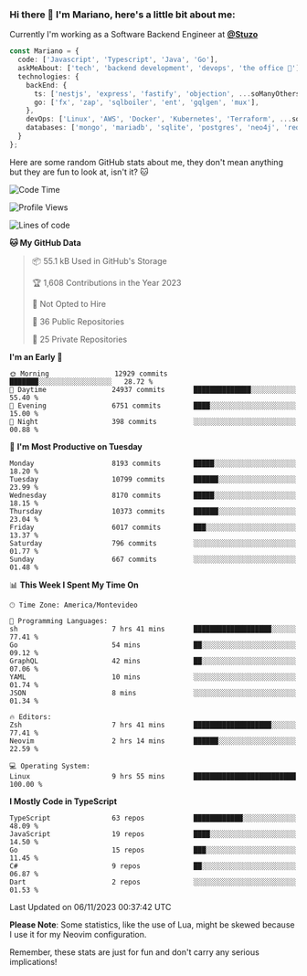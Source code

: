 ### Hi there 👋 I'm Mariano, here's a little bit about me:

Currently I'm working as a Software Backend Engineer at [**@Stuzo**](https://www.stuzo.com/)

```ts
const Mariano = {
  code: ['Javascript', 'Typescript', 'Java', 'Go'],
  askMeAbout: ['tech', 'backend development', 'devops', 'the office 💼'],
  technologies: {
    backEnd: {
      ts: ['nestjs', 'express', 'fastify', 'objection', ...soManyOthersFrameworks],
      go: ['fx', 'zap', 'sqlboiler', 'ent', 'gqlgen', 'mux'],
    },
    devOps: ['Linux', 'AWS', 'Docker', 'Kubernetes', 'Terraform', ...soManyOthersTools],
    databases: ['mongo', 'mariadb', 'sqlite', 'postgres', 'neo4j', 'redis', ...],
  }
};
```

Here are some random GitHub stats about me, they don't mean anything but they are fun to look at, isn't it? 🐱

<!--START_SECTION:waka-->
![Code Time](http://img.shields.io/badge/Code%20Time-1%2C361%20hrs%2039%20mins-blue)

![Profile Views](http://img.shields.io/badge/Profile%20Views-0-blue)

![Lines of code](https://img.shields.io/badge/From%20Hello%20World%20I%27ve%20Written-11.7%20million%20lines%20of%20code-blue)

**🐱 My GitHub Data** 

> 📦 55.1 kB Used in GitHub's Storage 
 > 
> 🏆 1,608 Contributions in the Year 2023
 > 
> 🚫 Not Opted to Hire
 > 
> 📜 36 Public Repositories 
 > 
> 🔑 25 Private Repositories 
 > 
**I'm an Early 🐤** 

```text
🌞 Morning                12929 commits       ███████░░░░░░░░░░░░░░░░░░   28.72 % 
🌆 Daytime                24937 commits       ██████████████░░░░░░░░░░░   55.40 % 
🌃 Evening                6751 commits        ████░░░░░░░░░░░░░░░░░░░░░   15.00 % 
🌙 Night                  398 commits         ░░░░░░░░░░░░░░░░░░░░░░░░░   00.88 % 
```
📅 **I'm Most Productive on Tuesday** 

```text
Monday                   8193 commits        █████░░░░░░░░░░░░░░░░░░░░   18.20 % 
Tuesday                  10799 commits       ██████░░░░░░░░░░░░░░░░░░░   23.99 % 
Wednesday                8170 commits        █████░░░░░░░░░░░░░░░░░░░░   18.15 % 
Thursday                 10373 commits       ██████░░░░░░░░░░░░░░░░░░░   23.04 % 
Friday                   6017 commits        ███░░░░░░░░░░░░░░░░░░░░░░   13.37 % 
Saturday                 796 commits         ░░░░░░░░░░░░░░░░░░░░░░░░░   01.77 % 
Sunday                   667 commits         ░░░░░░░░░░░░░░░░░░░░░░░░░   01.48 % 
```


📊 **This Week I Spent My Time On** 

```text
🕑︎ Time Zone: America/Montevideo

💬 Programming Languages: 
sh                       7 hrs 41 mins       ███████████████████░░░░░░   77.41 % 
Go                       54 mins             ██░░░░░░░░░░░░░░░░░░░░░░░   09.12 % 
GraphQL                  42 mins             ██░░░░░░░░░░░░░░░░░░░░░░░   07.06 % 
YAML                     10 mins             ░░░░░░░░░░░░░░░░░░░░░░░░░   01.74 % 
JSON                     8 mins              ░░░░░░░░░░░░░░░░░░░░░░░░░   01.34 % 

🔥 Editors: 
Zsh                      7 hrs 41 mins       ███████████████████░░░░░░   77.41 % 
Neovim                   2 hrs 14 mins       ██████░░░░░░░░░░░░░░░░░░░   22.59 % 

💻 Operating System: 
Linux                    9 hrs 55 mins       █████████████████████████   100.00 % 
```

**I Mostly Code in TypeScript** 

```text
TypeScript               63 repos            ████████████░░░░░░░░░░░░░   48.09 % 
JavaScript               19 repos            ████░░░░░░░░░░░░░░░░░░░░░   14.50 % 
Go                       15 repos            ███░░░░░░░░░░░░░░░░░░░░░░   11.45 % 
C#                       9 repos             ██░░░░░░░░░░░░░░░░░░░░░░░   06.87 % 
Dart                     2 repos             ░░░░░░░░░░░░░░░░░░░░░░░░░   01.53 % 
```




 Last Updated on 06/11/2023 00:37:42 UTC
<!--END_SECTION:waka-->

**Please Note**: Some statistics, like the use of Lua, might be skewed because I use it for my Neovim configuration.

Remember, these stats are just for fun and don't carry any serious implications!
